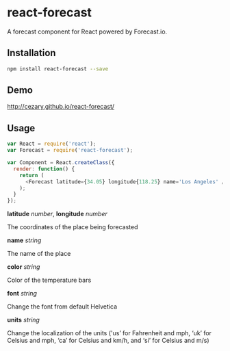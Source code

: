 # react-forecast

A forecast component for React powered by Forecast.io.

## Installation

```bash
npm install react-forecast --save
```

## Demo

http://cezary.github.io/react-forecast/

## Usage

```javascript
var React = require('react');
var Forecast = require('react-forecast');

var Component = React.createClass({
  render: function() {
    return (
      <Forecast latitude={34.05} longitude{118.25} name='Los Angeles' />
    );
  }
});
```

**latitude** *number*, **longitude** *number*

The coordinates of the place being forecasted

**name** *string*

The name of the place

**color** *string*

Color of the temperature bars

**font** *string*

Change the font from default Helvetica

**units** *string*

Change the localization of the units ('us’ for Fahrenheit and mph, ‘uk’ for Celsius and mph, ‘ca’ for Celsius and km/h, and ‘si’ for Celsius and m/s)
